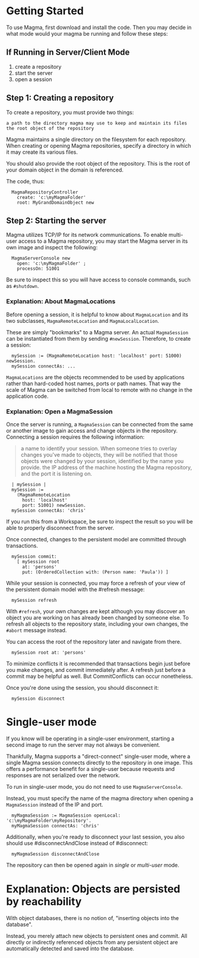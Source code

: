 # Getting Started

To use Magma, first download and install the code. Then you may decide
in what mode would your magma be running and follow these steps:

## If Running in Server/Client Mode

1. create a repository
2. start the server
2. open a session 


## Step 1: Creating a repository
To create a repository, you must provide two things:

    a path to the directory magma may use to keep and maintain its files
    the root object of the repository 


Magma maintains a single directory on the filesystem for each
repository. When creating or opening Magma repositories, specify a
directory in which it may create its various files.

You should also provide the root object of the repository. This is the
root of your domain object in the domain is referenced.

The code, thus:

```smalltalk
  MagmaRepositoryController
    create: 'c:\myMagmaFolder'
    root: MyGrandDomainObject new
```

## Step 2: Starting the server

Magma utilizes TCP/IP for its network communications. To enable
multi-user access to a Magma repository, you may start the Magma
server in its own image and inspect the following:

```smalltalk
  MagmaServerConsole new
    open: 'c:\myMagmaFolder' ;
    processOn: 51001
```

Be sure to inspect this so you will have access to console commands, such as `#shutdown`.

### Explanation: About MagmaLocations

Before opening a session, it is helpful to know about `MagmaLocation`
and its two subclasses, `MagmaRemoteLocation` and `MagmaLocalLocation`.

These are simply "bookmarks" to a Magma server. An actual `MagmaSession`
can be instantiated from them by sending `#newSession`. Therefore, to
create a session:

```smalltalk
  mySession := (MagmaRemoteLocation host: 'localhost' port: 51000) newSession.
  mySession connectAs: ...
```

`MagmaLocations` are the objects recommended to be used by applications
rather than hard-coded host names, ports or path names. That way the
scale of Magma can be switched from local to remote with no change in
the application code.


### Explanation: Open a MagmaSession

Once the server is running, a `MagmaSession` can be connected from the
same or another image to gain access and change objects in the
repository. Connecting a session requires the following information:

> a name to identify your session. When someone tries to overlay
> changes you've made to objects, they will be notified that those
> objects were changed by your session, identified by the name you
> provide.  the IP address of the machine hosting the Magma
> repository, and the port it is listening on.

```smalltalk
  | mySession |
  mySession := 
    (MagmaRemoteLocation
      host: 'localhost'
      port: 51001) newSession.
  mySession connectAs: 'chris'
```

If you run this from a Workspace, be sure to inspect the result so you
will be able to properly disconnect from the server.

Once connected, changes to the persistent model are committed through
transactions.

```smalltalk
  mySession commit: 
    [ mySession root
      at: 'persons'
      put: (OrderedCollection with: (Person name: 'Paula')) ]
```

While your session is connected, you may force a refresh of your view
of the persistent domain model with the #refresh message:

```smalltalk
  mySession refresh
```

With `#refresh`, your own changes are kept although you may discover an
object you are working on has already been changed by someone else. To
refresh all objects to the repository state, including your own
changes, the `#abort` message instead.

You can access the root of the repository later and navigate from there.

```smalltalk
  mySession root at: 'persons'
```

To minimize conflicts it is recommended that transactions begin just
before you make changes, and commit immediately after. A refresh just
before a commit may be helpful as well. But CommitConflicts can occur
nonetheless.

Once you're done using the session, you should disconnect it:

```smalltalk
  mySession disconnect
```

# Single-user mode

If you know will be operating in a single-user environment, starting a
second image to run the server may not always be
convenient.

Thankfully, Magma supports a "direct-connect" single-user
mode, where a single Magma session connects directly to the repository
in one image. This offers a performance benefit for a single-user
because requests and responses are not serialized over the network.

To run in single-user mode, you do not need to use `MagmaServerConsole`.

Instead, you must specify the name of the magma directory when opening
a `MagmaSession` instead of the IP and port.

```smalltalk
  myMagmaSession := MagmaSession openLocal: 'c:\myMagmaFolder\myRepository'.
  myMagmaSession connectAs: 'chris'
```

Additionally, when you're ready to disconnect your last session, you
also should use #disconnectAndClose instead of #disconnect:

```smalltalk
  myMagmaSession disconnectAndClose
```

The repository can then be opened again in _single_ or _multi-user_ mode.


# Explanation: Objects are persisted by reachability

With object databases, there is no notion of, "inserting objects into
the database".

Instead, you merely attach new objects to persistent
ones and commit. All directly or indirectly referenced objects from
any persistent object are automatically detected and saved into the
database.
